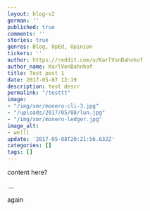 ```yaml
---
layout: blog-v2
german: ''
published: true
comments: ''
stories: true
genres: Blog, OpEd, Opinion
tickers: ''
author: https://reddit.com/u/KarlVonBahnhof
author_name: KarlVonBahnhof
title: Test post 1
date: 2017-05-07 12:19
description: test descr
permalink: "/testtt"
image:
- "/img/xmr/monero-cli-3.jpg"
- "/uploads/2017/05/08/lun.jpg"
- "/img/xmr/monero-ledger.jpg"
image_alt:
- welll
update: '2017-05-08T20:21:56.632Z'
categories: []
tags: []
---
```



content here?

....

again